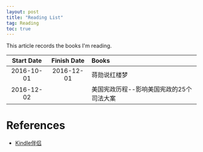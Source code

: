 ```yaml
---
layout: post
title: "Reading List"
tag: Reading
toc: true
---
```


This article records the books I'm reading.

<!--more-->

| Start Date | Finish Date | Books |
| :--------: | :---------: | :---- |
| 2016-10-01 | 2016-12-01  | 蒋勋说红楼梦 |
| 2016-12-02 |             | 美国宪政历程--影响美国宪政的25个司法大案 |

<p/>

# References

* [Kindle伴侣](https://kindlefere.com/)
